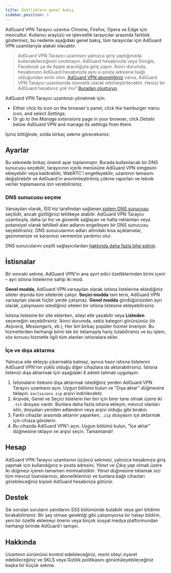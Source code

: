 ```yaml
---
title: Özelliklere genel bakış
sidebar_position: 1
---
```


AdGuard VPN Tarayıcı uzantısı Chrome, Firefox, Opera ve Edge için mevcuttur. Kullanıcı arayüzü ve işlevsellik tarayıcılar arasında farklılık göstermez, bu nedenle aşağıdaki genel bakış, tüm tarayıcılar için AdGuard VPN uzantılarıyla alakalı olacaktır.

> AdGuard VPN Tarayıcı uzantısını yalnızca giriş yaptığınızda kullanabileceğinizi unutmayın. AdGuard hesabınızla veya Google, Facebook ya da Apple aracılığıyla giriş yapın. İkinci durumda, hesabınızın AdGuard hesabınızla aynı e-posta adresine bağlı olduğundan emin olun. [AdGuard VPN aboneliğiniz](/general/subscription.md) varsa, AdGuard VPN Tarayıcı uzantısında otomatik olarak etkinleştirilecektir. Henüz bir AdGuard hesabınız yok mu? [Buradan oluşturun](https://auth.adguard.com/registration.html).

AdGuard VPN Tarayıcı uzantınızı yönetmek için:

* Either click its icon on the browser's panel, click the hamburger menu icon, and select *Settings*,
* Or go to the *Manage extensions* page in your browser, click *Details* below *AdGuard VPN* and manage its settings from there.

İşiniz bittiğinde, solda birkaç sekme göreceksiniz:

## Ayarlar

Bu sekmede birkaç önemli ayar toplanmıştır. Burada kullanılacak bir DNS sunucusu seçebilir, tarayıcının içerik menüsüne AdGuard VPN simgesini ekleyebilir veya kaldırabilir, WebRTC'i engelleyebilir, uzantının temasını değiştirebilir ve AdGuard'ın anonimleştirilmiş çökme raporları ve teknik veriler toplamasına izin verebilirsiniz.

### DNS sunucusu seçme

Varsayılan olarak, İSS'niz tarafından sağlanan [sistem DNS sunucusu](https://adguard-dns.io/kb/general/dns-filtering/#what-is-dns) seçilidir, ancak gizliliğinizi tehlikeye atabilir. AdGuard VPN Tarayıcı uzantısıyla, daha iyi hız ve güvenlik sağlayan ve hatta reklamları veya potansiyel olarak tehlikeli alan adlarını engelleyen bir DNS sunucusu seçebilirsiniz. DNS sunucularının adları altındaki kısa açıklamalar, gezinmenize ve kararınızı vermenize yardımcı olur.

DNS sunucularını çeşitli sağlayıcılardan [hakkında daha fazla bilgi edinin](https://adguard-dns.io/kb/general/dns-providers/).

## İstisnalar

Bir sonraki sekme, AdGuard VPN'in ana ayırt edici özelliklerinden birini içerir – ayrı istisna listelerine sahip iki mod.

**Genel modda**, AdGuard VPN varsayılan olarak istisna listelerine eklediğiniz siteler dışında tüm sitelerde çalışır. **Seçici modda** tam tersi, AdGuard VPN varsayılan olarak hiçbir yerde çalışmaz. **Genel modda** gördüğünüzden ayrı olarak, çalışmasını istediğiniz siteleri bir istisna listesine ekleyebilirsiniz.

İstisna listesine bir site eklerken, siteyi elle yazabilir veya **Listeden** seçeneğini seçebilirsiniz. İkinci durumda, sekiz kategori görürsünüz (ör. *Alışveriş*, *Messengers*, vb.), Her biri birkaç popüler hizmet öneriyor. Bu hizmetlerden herhangi birini tek bir tıklamayla hariç tutabilirsiniz ve bu işlem, söz konusu hizmetle ilgili tüm alanları istisnalara ekler.

### İçe ve dışa aktarma

Yalnızca site ekleyip çıkarmakla kalmaz, ayrıca hazır istisna listelerini AdGuard VPN'nin yüklü olduğu diğer cihazlara da aktarabilirsiniz. İstisna listenizi dışa aktarmak için aşağıdaki 4 adımlı talimatı uygulayın:

1. İstisnaların listesini dışa aktarmak istediğiniz yerden AdGuard VPN Tarayıcı uzantısını açın. Uygun bölümü bulun ve "Dışa aktar" düğmesine tıklayın. `exclusions.zip` arşivi indirilecektir.
2. Arşivde, Genel ve Seçici listelerin her biri için birer tane olmak üzere iki `.txt` dosyası vardır. Bunlara daha fazla istisna ekleyin, mevcut olanları silin, dosyaları yeniden adlandırın veya arşivi olduğu gibi bırakın.
3. Farklı cihazlar arasında aktarım yaparken, `.zip` dosyasını içe aktarmak için cihaza gönderin.
4. Bu cihazda AdGuard VPN'i açın. Uygun bölümü bulun, "İçe aktar" düğmesine tıklayın ve arşivi seçin. Tamamlandı!

## Hesap

AdGuard VPN Tarayıcı uzantısının üçüncü sekmesi, yalnızca hesabınıza giriş yapmak için kullandığınız e-posta adresini, *Yönet* ve *Çıkış yap* olmak üzere iki düğmeyi içeren tamamen minimalistiktir. *Yönet* düğmesine tıklamak sizi tüm mevcut lisanslarınızı, aboneliklerinizi ve bunlara bağlı cihazları görebileceğiniz kişisel AdGuard hesabınıza götürür.

## Destek

Sık sorulan soruların yanıtlarını SSS bölümünde bulabilir veya geri bildirim bırakabilirsiniz: Bir şey olması gerektiği gibi çalışmıyorsa bir hatayı bildirin, yeni bir özellik eklemeyi önerin veya birçok sosyal medya platformundan herhangi birinde AdGuard'ı tartışın.

## Hakkında

Uzantının sürümünü kontrol edebileceğiniz, resmi siteyi ziyaret edebileceğiniz ve SKLS veya Gizlilik politikasını görüntüleyebileceğiniz başka bir küçük sekme.
